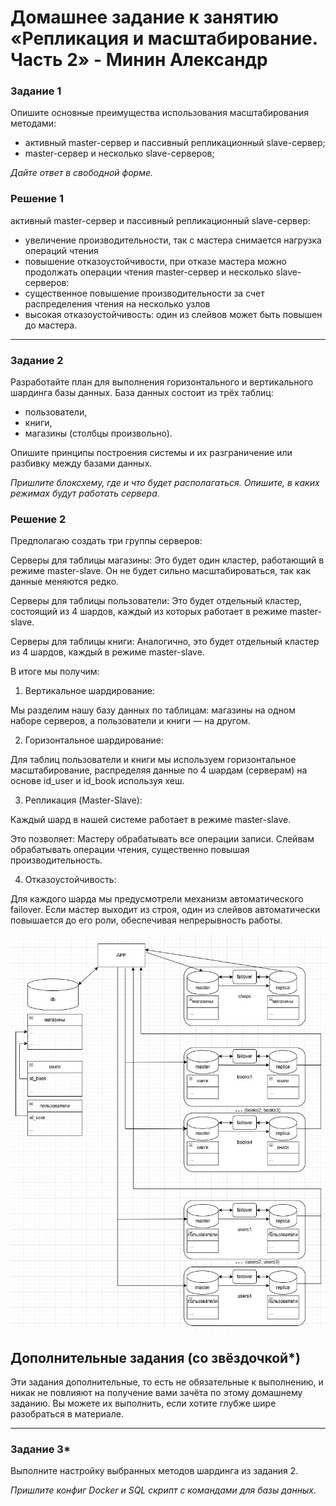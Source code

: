 # Домашнее задание к занятию «Репликация и масштабирование. Часть 2» - Минин Александр


### Задание 1

Опишите основные преимущества использования масштабирования методами:

- активный master-сервер и пассивный репликационный slave-сервер; 
- master-сервер и несколько slave-серверов;


*Дайте ответ в свободной форме.*

### Решение 1

активный master-сервер и пассивный репликационный slave-сервер:
- увеличение производительности, так с мастера снимается нагрузка операций чтения
- повышение отказоустойчивости, при отказе мастера можно продолжать операции чтения
master-сервер и несколько slave-серверов:
- существенное повышение производительности за счет распределения чтения на несколько узлов
- высокая отказоустойчивость: один из слейвов может быть повышен до мастера.
---

### Задание 2

Разработайте план для выполнения горизонтального и вертикального шардинга базы данных. База данных состоит из трёх таблиц: 

- пользователи, 
- книги, 
- магазины (столбцы произвольно). 

Опишите принципы построения системы и их разграничение или разбивку между базами данных.

*Пришлите блоксхему, где и что будет располагаться. Опишите, в каких режимах будут работать сервера.* 

### Решение 2


Предполагаю создать три группы серверов:

Серверы для таблицы магазины: Это будет один кластер, работающий в режиме master-slave. Он не будет сильно масштабироваться, так как данные меняются редко.

Серверы для таблицы пользователи: Это будет отдельный кластер, состоящий из 4 шардов, каждый из которых работает в режиме master-slave.

Серверы для таблицы книги: Аналогично, это будет отдельный кластер из 4 шардов, каждый в режиме master-slave.

В итоге мы получим:

1. Вертикальное шардирование: 

Мы разделим нашу базу данных по таблицам: магазины на одном наборе серверов, а пользователи и книги — на другом.

2. Горизонтальное шардирование: 

Для таблиц пользователи и книги мы используем горизонтальное масштабирование, распределяя данные по 4 шардам (серверам) на основе id_user и id_book используя хеш.

3. Репликация (Master-Slave): 

Каждый шард в нашей системе работает в режиме master-slave. 

Это позволяет: Мастеру обрабатывать все операции записи. Слейвам обрабатывать операции чтения, существенно повышая производительность.

4. Отказоустойчивость: 

Для каждого шарда мы предусмотрели механизм автоматического failover. Если мастер выходит из строя, один из слейвов автоматически повышается до его роли, обеспечивая непрерывность работы.

![](./img/task2.jpg)

## Дополнительные задания (со звёздочкой*)
Эти задания дополнительные, то есть не обязательные к выполнению, и никак не повлияют на получение вами зачёта по этому домашнему заданию. Вы можете их выполнить, если хотите глубже шире разобраться в материале.

---
### Задание 3*

Выполните настройку выбранных методов шардинга из задания 2.

*Пришлите конфиг Docker и SQL скрипт с командами для базы данных*.
